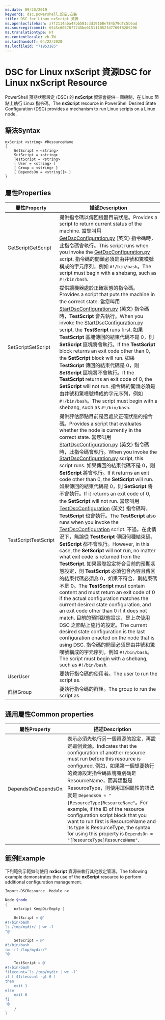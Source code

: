 ```yaml
---
ms.date: 09/20/2019
keywords: dsc,powershell,設定,安裝
title: DSC for Linux nxScript 資源
ms.openlocfilehash: a7f2114aba47bb581cdd19168e784b79dfc5b6ad
ms.sourcegitcommit: 6545c60578f7745be015111052fd7769f8289296
ms.translationtype: HT
ms.contentlocale: zh-TW
ms.lasthandoff: 04/22/2020
ms.locfileid: "71953185"
---
```

# <a name="dsc-for-linux-nxscript-resource"></a><span data-ttu-id="1b2ff-103">DSC for Linux nxScript 資源</span><span class="sxs-lookup"><span data-stu-id="1b2ff-103">DSC for Linux nxScript Resource</span></span>

<span data-ttu-id="1b2ff-104">PowerShell 預期狀態設定 (DSC) 的 **nxScript** 資源會提供一個機制，在 Linux 節點上執行 Linux 指令碼。</span><span class="sxs-lookup"><span data-stu-id="1b2ff-104">The **nxScript** resource in PowerShell Desired State Configuration (DSC) provides a mechanism to run Linux scripts on a Linux node.</span></span>

## <a name="syntax"></a><span data-ttu-id="1b2ff-105">語法</span><span class="sxs-lookup"><span data-stu-id="1b2ff-105">Syntax</span></span>

```Syntax
nxScript <string> #ResourceName
{
    GetScript = <string>
    SetScript = <string>
    TestScript = <string>
    [ User = <string> ]
    [ Group = <string> ]
    [ DependsOn = <string[]> ]
}
```

## <a name="properties"></a><span data-ttu-id="1b2ff-106">屬性</span><span class="sxs-lookup"><span data-stu-id="1b2ff-106">Properties</span></span>

|<span data-ttu-id="1b2ff-107">屬性</span><span class="sxs-lookup"><span data-stu-id="1b2ff-107">Property</span></span> |<span data-ttu-id="1b2ff-108">描述</span><span class="sxs-lookup"><span data-stu-id="1b2ff-108">Description</span></span> |
|---|---|
|<span data-ttu-id="1b2ff-109">GetScript</span><span class="sxs-lookup"><span data-stu-id="1b2ff-109">GetScript</span></span> |<span data-ttu-id="1b2ff-110">提供指令碼以傳回機器目前狀態。</span><span class="sxs-lookup"><span data-stu-id="1b2ff-110">Provides a script to return current status of the machine.</span></span> <span data-ttu-id="1b2ff-111">當您叫用 [GetDscConfiguration.py](https://github.com/Microsoft/PowerShell-DSC-for-Linux#performing-dsc-operations-from-the-linux-computer) \(英文\) 指令碼時，此指令碼會執行。</span><span class="sxs-lookup"><span data-stu-id="1b2ff-111">This script runs when you invoke the [GetDscConfiguration.py](https://github.com/Microsoft/PowerShell-DSC-for-Linux#performing-dsc-operations-from-the-linux-computer) script.</span></span> <span data-ttu-id="1b2ff-112">指令碼的開頭必須是由井號和驚嘆號構成的字元序列，例如 `#!/bin/bash`。</span><span class="sxs-lookup"><span data-stu-id="1b2ff-112">The script must begin with a shebang, such as `#!/bin/bash`.</span></span> |
|<span data-ttu-id="1b2ff-113">SetScript</span><span class="sxs-lookup"><span data-stu-id="1b2ff-113">SetScript</span></span> |<span data-ttu-id="1b2ff-114">提供讓機器處於正確狀態的指令碼。</span><span class="sxs-lookup"><span data-stu-id="1b2ff-114">Provides a script that puts the machine in the correct state.</span></span> <span data-ttu-id="1b2ff-115">當您叫用 [StartDscConfiguration.py](https://github.com/Microsoft/PowerShell-DSC-for-Linux#performing-dsc-operations-from-the-linux-computer) \(英文\) 指令碼時，**TestScript** 會先執行。</span><span class="sxs-lookup"><span data-stu-id="1b2ff-115">When you invoke the [StartDscConfiguration.py](https://github.com/Microsoft/PowerShell-DSC-for-Linux#performing-dsc-operations-from-the-linux-computer) script, the **TestScript** runs first.</span></span> <span data-ttu-id="1b2ff-116">如果 **TestScript** 區塊傳回的結束代碼不是 0，則 **SetScript** 區塊將會執行。</span><span class="sxs-lookup"><span data-stu-id="1b2ff-116">If the **TestScript** block returns an exit code other than 0, the **SetScript** block will run.</span></span> <span data-ttu-id="1b2ff-117">如果 **TestScript** 傳回的結束代碼是 0，則 **SetScript** 區塊將不會執行。</span><span class="sxs-lookup"><span data-stu-id="1b2ff-117">If the **TestScript** returns an exit code of 0, the **SetScript** will not run.</span></span> <span data-ttu-id="1b2ff-118">指令碼的開頭必須是由井號和驚嘆號構成的字元序列，例如 `#!/bin/bash`。</span><span class="sxs-lookup"><span data-stu-id="1b2ff-118">The script must begin with a shebang, such as `#!/bin/bash`.</span></span> |
|<span data-ttu-id="1b2ff-119">TestScript</span><span class="sxs-lookup"><span data-stu-id="1b2ff-119">TestScript</span></span> |<span data-ttu-id="1b2ff-120">提供評估節點目前是否處於正確狀態的指令碼。</span><span class="sxs-lookup"><span data-stu-id="1b2ff-120">Provides a script that evaluates whether the node is currently in the correct state.</span></span> <span data-ttu-id="1b2ff-121">當您叫用 [StartDscConfiguration.py](https://github.com/Microsoft/PowerShell-DSC-for-Linux#performing-dsc-operations-from-the-linux-computer) \(英文\) 指令碼時，此指令碼會執行。</span><span class="sxs-lookup"><span data-stu-id="1b2ff-121">When you invoke the [StartDscConfiguration.py](https://github.com/Microsoft/PowerShell-DSC-for-Linux#performing-dsc-operations-from-the-linux-computer) script, this script runs.</span></span> <span data-ttu-id="1b2ff-122">如果傳回的結束代碼不是 0，則 **SetScript** 將會執行。</span><span class="sxs-lookup"><span data-stu-id="1b2ff-122">If it returns an exit code other than 0, the **SetScript** will run.</span></span> <span data-ttu-id="1b2ff-123">如果傳回的結束代碼是 0，則 **SetScript** 將不會執行。</span><span class="sxs-lookup"><span data-stu-id="1b2ff-123">If it returns an exit code of 0, the **SetScript** will not run.</span></span> <span data-ttu-id="1b2ff-124">當您叫用 [TestDscConfiguration](https://github.com/Microsoft/PowerShell-DSC-for-Linux#performing-dsc-operations-from-the-linux-computer) \(英文\) 指令碼時，**TestScript** 也會執行。</span><span class="sxs-lookup"><span data-stu-id="1b2ff-124">The **TestScript** also runs when you invoke the [TestDscConfiguration](https://github.com/Microsoft/PowerShell-DSC-for-Linux#performing-dsc-operations-from-the-linux-computer) script.</span></span> <span data-ttu-id="1b2ff-125">不過，在此情況下，無論從 **TestScript** 傳回何種結束碼，**SetScript** 都不會執行。</span><span class="sxs-lookup"><span data-stu-id="1b2ff-125">However, in this case, the **SetScript** will not run, no matter what exit code is returned from the **TestScript**.</span></span> <span data-ttu-id="1b2ff-126">如果實際設定符合目前的預期狀態設定，則 **TestScript** 必須包含內容且傳回的結束代碼必須為 0，如果不符合，則結束碼不是 0。</span><span class="sxs-lookup"><span data-stu-id="1b2ff-126">The **TestScript** must contain content and must return an exit code of 0 if the actual configuration matches the current desired state configuration, and an exit code other than 0 if it does not match.</span></span> <span data-ttu-id="1b2ff-127">目前的預期狀態設定，是上次使用 DSC 之節點上施行的設定。</span><span class="sxs-lookup"><span data-stu-id="1b2ff-127">The current desired state configuration is the last configuration enacted on the node that is using DSC.</span></span> <span data-ttu-id="1b2ff-128">指令碼的開頭必須是由井號和驚嘆號構成的字元序列，例如 `#!/bin/bash`。</span><span class="sxs-lookup"><span data-stu-id="1b2ff-128">The script must begin with a shebang, such as `#!/bin/bash`.</span></span> |
|<span data-ttu-id="1b2ff-129">User</span><span class="sxs-lookup"><span data-stu-id="1b2ff-129">User</span></span> |<span data-ttu-id="1b2ff-130">要執行指令碼的使用者。</span><span class="sxs-lookup"><span data-stu-id="1b2ff-130">The user to run the script as.</span></span> |
|<span data-ttu-id="1b2ff-131">群組</span><span class="sxs-lookup"><span data-stu-id="1b2ff-131">Group</span></span> |<span data-ttu-id="1b2ff-132">要執行指令碼的群組。</span><span class="sxs-lookup"><span data-stu-id="1b2ff-132">The group to run the script as.</span></span> |

## <a name="common-properties"></a><span data-ttu-id="1b2ff-133">通用屬性</span><span class="sxs-lookup"><span data-stu-id="1b2ff-133">Common properties</span></span>

|<span data-ttu-id="1b2ff-134">屬性</span><span class="sxs-lookup"><span data-stu-id="1b2ff-134">Property</span></span> |<span data-ttu-id="1b2ff-135">描述</span><span class="sxs-lookup"><span data-stu-id="1b2ff-135">Description</span></span> |
|---|---|
|<span data-ttu-id="1b2ff-136">DependsOn</span><span class="sxs-lookup"><span data-stu-id="1b2ff-136">DependsOn</span></span> |<span data-ttu-id="1b2ff-137">表示必須先執行另一個資源的設定，再設定這個資源。</span><span class="sxs-lookup"><span data-stu-id="1b2ff-137">Indicates that the configuration of another resource must run before this resource is configured.</span></span> <span data-ttu-id="1b2ff-138">例如，如果第一個想要執行的資源設定指令碼區塊識別碼是 ResourceName，而其類型是 ResourceType，則使用這個屬性的語法就是 `DependsOn = "[ResourceType]ResourceName"`。</span><span class="sxs-lookup"><span data-stu-id="1b2ff-138">For example, if the ID of the resource configuration script block that you want to run first is ResourceName and its type is ResourceType, the syntax for using this property is `DependsOn = "[ResourceType]ResourceName"`.</span></span> |

## <a name="example"></a><span data-ttu-id="1b2ff-139">範例</span><span class="sxs-lookup"><span data-stu-id="1b2ff-139">Example</span></span>

<span data-ttu-id="1b2ff-140">下列範例示範如何使用 **nxScript** 資源來執行其他設定管理。</span><span class="sxs-lookup"><span data-stu-id="1b2ff-140">The following example demonstrates the use of the **nxScript** resource to perform additional configuration management.</span></span>

```powershell
Import-DSCResource -Module nx

Node $node
{
    nxScript KeepDirEmpty {

    GetScript = @"
#!/bin/bash
ls /tmp/mydir/ | wc -l
"@

    SetScript = @"
#!/bin/bash
rm -rf /tmp/mydir/*
"@

    TestScript = @'
#!/bin/bash
filecount=`ls /tmp/mydir | wc -l`
if [ $filecount -gt 0 ]
then
    exit 1
else
    exit 0
fi
'@
    }
}
```
